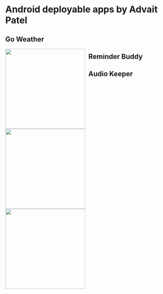 # Android deployable apps by Advait Patel

## Go Weather 
[<img src="https://cloud.githubusercontent.com/assets/6481231/22624468/627bd734-eb42-11e6-9697-47b6231cdda5.png" width=250 height=250 style="float: left; padding-right: 10px;">](https://github.com/advaitpatel/Go-Weather)

## Reminder Buddy

[<img src="https://cloud.githubusercontent.com/assets/6481231/22630060/30ed6284-ebb8-11e6-85d2-db88cdd44db6.png" width=250 height=250 style="float: left; padding-right: 10px;">](https://github.com/advaitpatel/ReminderBuddy)

## Audio Keeper

[<img src="https://cloud.githubusercontent.com/assets/6481231/22634869/d06a7668-ebf3-11e6-8229-1f1ba2876f69.png" width=250 height=250 style="float: left; padding-right: 10px;">](https://github.com/advaitpatel/Audio-Keeper)


